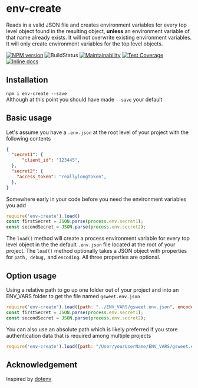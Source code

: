 # env-create

Reads in a valid JSON file and creates environment variables for every top level object found in the resulting object, **unless** an environment variable of that name already exists. It will not overwrite existing environment variables. It will only create environment variables for the top level objects.  

[![NPM version](https://img.shields.io/npm/v/env-create.svg?style=flat-square)](~https://www.npmjs.com/package/env-create~) 
![BuildStatus](https://img.shields.io/travis/Rolias/env-create.svg)
[![Maintainability](https://api.codeclimate.com/v1/badges/51a7c2ddffdc29ba06b5/maintainability)](https://codeclimate.com/github/Rolias/env-create/maintainability)
[![Test Coverage](https://api.codeclimate.com/v1/badges/51a7c2ddffdc29ba06b5/test_coverage)](https://codeclimate.com/github/Rolias/env-create/test_coverage)
[![Inline docs](https://inch-ci.org/github/Rolias/env-create.svg?branch=master)](https://github.com/Rolias/env-create)
<!-- How to do it using img.shield.io [![Test Coverage](https://img.shields.io/codeclimate/coverage/Rolias/env-create.svg)](https://codeclimate.com/github/Rolias/env-create/test_coverage)
-->

## Installation  

`npm i env-create --save`  
Although at this point you should have made `--save` your default

## Basic usage

Let's assume you have a `.env.json` at the root level of your project with the following contents

```JSON
{
  "secret1": {
      "client_id": "123445",
  },
  "secret2": {
    "access_token": "reallylongtoken",
  },
}
```

Somewhere early in your code before you need the environment variables you add  

```javascript
require('env-create').load() 
const firstSecret = JSON.parse(process.env.secret1);
const secondSecret = JSON.parse(process.env.secret2);
```

The `load()` method will create a process environment variable for every top level object in the the default `.env.json` file located at the root of your project. The `load()` method optionally takes a JSON object with properties for `path, debug,` and `encoding`. All three properties are optional.  

## Option usage

Using a relative path to go up one folder out of your project and into an ENV_VARS folder to get the file named `gsweet.env.json`

```javascript
require('env-create').load({path: "../ENV_VARS/gsweet.env.json", encode: "utf8", debug: "true"});) 
const firstSecret = JSON.parse(process.env.secret1);
const secondSecret = JSON.parse(process.env.secret2);
```

You can also use an absolute path which is likely preferred if you store authentication data that is required among multiple projects

```javascript
require('env-create').load({path: "/User/yourUserName/ENV_VARS/gsweet.env.json", encode: "utf8", debug: "true"});) 
```

## Acknowledgement

Inspired by [dotenv](https://github.com/motdotla/dotenv)
